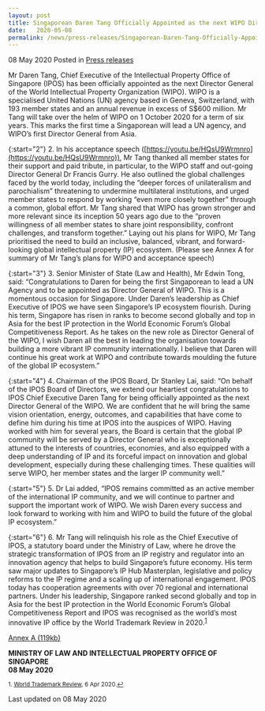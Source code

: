 ```yaml
---
layout: post
title: Singaporean Daren Tang Officially Appointed as the next WIPO Director General 
date:   2020-05-08
permalink: /news/press-releases/Singaporean-Daren-Tang-Officially-Appointed-as-the-next-WIPO-Director-General 
---
```


08 May 2020 Posted in [Press releases](/news/press-releases)

Mr Daren Tang, Chief Executive of the Intellectual Property Office of Singapore (IPOS) has been officially appointed as the next Director General of the World Intellectual Property Organization (WIPO). WIPO is a specialised United Nations (UN) agency based in Geneva, Switzerland, with 193 member states and an annual revenue in excess of S$600 million. Mr Tang will take over the helm of WIPO on 1 October 2020 for a term of six years. This marks the first time a Singaporean will lead a UN agency, and WIPO’s first Director General from Asia.

{:start="2"}
2.	In his acceptance speech ([https://youtu.be/HQsU9Wrmnro](https://youtu.be/HQsU9Wrmnro)), Mr Tang thanked all member states for their support and paid tribute, in particular, to the WIPO staff and out-going Director General Dr Francis Gurry. He also outlined the global challenges faced by the world today, including the “deeper forces of unilateralism and parochialism” threatening to undermine multilateral institutions, and urged member states to respond by working “even more closely together” through a common, global effort. Mr Tang shared that WIPO has grown stronger and more relevant since its inception 50 years ago due to the “proven willingness of all member states to share joint responsibility, confront challenges, and transform together.” Laying out his plans for WIPO, Mr Tang prioritised the need to build an inclusive, balanced, vibrant, and forward-looking global intellectual property (IP) ecosystem. (Please see Annex A for summary of Mr Tang’s plans for WIPO and acceptance speech)

{:start="3"}
3.	Senior Minister of State (Law and Health), Mr Edwin Tong, said: “Congratulations to Daren for being the first Singaporean to lead a UN Agency and to be appointed as Director General of WIPO. This is a momentous occasion for Singapore.  Under Daren’s leadership as Chief Executive of IPOS we have seen Singapore’s IP ecosystem flourish. During his term, Singapore has risen in ranks to become second globally and top in Asia for the best IP protection in the World Economic Forum’s Global Competitiveness Report. As he takes on the new role as Director General of the WIPO, I wish Daren all the best in leading the organisation towards building a more vibrant IP community internationally. I believe that Daren will continue his great work at WIPO and contribute towards moulding the future of the global IP ecosystem.”

{:start="4"}
4.	Chairman of the IPOS Board, Dr Stanley Lai, said: “On behalf of the IPOS Board of Directors, we extend our heartiest congratulations to IPOS Chief Executive Daren Tang for being officially appointed as the next Director General of the WIPO. We are confident that he will bring the same vision orientation, energy, outcomes, and capabilities that have come to define him during his time at IPOS into the auspices of WIPO. Having worked with him for several years, the Board is certain that the global IP community will be served by a Director General who is exceptionally attuned to the interests of countries, economies, and also equipped with a deep understanding of IP and its forceful impact on innovation and global development, especially during these challenging times. These qualities will serve WIPO, her member states and the larger IP community well.” 

{:start="5"}
5.	Dr Lai added, “IPOS remains committed as an active member of the international IP community, and we will continue to partner and support the important work of WIPO. We wish Daren every success and look forward to working with him and WIPO to build the future of the global IP ecosystem.”

{:start="6"}
6.	Mr Tang will relinquish his role as the Chief Executive of IPOS, a statutory board under the Ministry of Law, where he drove the strategic transformation of IPOS from an IP registry and regulator into an innovation agency that helps to build Singapore’s future economy. His term saw major updates to Singapore’s IP Hub Masterplan, legislative and policy reforms to the IP regime and a scaling up of international engagement. IPOS today has cooperation agreements with over 70 regional and international partners. Under his leadership, Singapore ranked second globally and top in Asia for the best IP protection in the World Economic Forum’s Global Competitiveness Report and IPOS was recognised as the world’s most innovative IP office by the World Trademark Review in 2020.<sup><a href="#fn1" id="ref1">1</a></sup>  

[Annex A (119kb)](/files/news/press-releases/2020/5/WIPO_DG_Annex_A.pdf)<br>

<b>MINISTRY OF LAW AND INTELLECTUAL PROPERTY OFFICE OF SINGAPORE</b><br>
<b>08 May 2020</b>

<p><sup id="fn1">1. <a href="https://www.worldtrademarkreview.com/enforcement-and-litigation/singapore-ranked-worlds-most-innovative-ip-office-in-exclusive">World Trademark Review</a>, 6 Apr 2020.<a href="#ref1" title="Jump back to footnote 1 in the text.">↩</a></sup></p>

<p class="right-side-updated">Last updated on 08 May 2020</p> 
